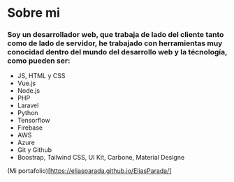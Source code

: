 # Sobre mi
### Soy un desarrollador web, que trabaja de lado del cliente tanto como de lado de servidor, he trabajado con herramientas muy conocidad dentro del mundo del desarrollo web y la técnología, como pueden ser:

- JS, HTML y CSS
- Vue.js
- Node.js
- PHP
- Laravel
- Python
- Tensorflow
- Firebase
- AWS
- Azure
- Git y Github
- Boostrap, Tailwind CSS, UI Kit, Carbone, Material Designe

(Mi portafolio)[https://eliasparada.github.io/EliasParada/]


<!--
**EliasParada/EliasParada** is a ✨ _special_ ✨ repository because its `README.md` (this file) appears on your GitHub profile.

Here are some ideas to get you started:

- 🔭 I’m currently working on ...
- 🌱 I’m currently learning ...
- 👯 I’m looking to collaborate on ...
- 🤔 I’m looking for help with ...
- 💬 Ask me about ...
- 📫 How to reach me: ...
- 😄 Pronouns: ...
- ⚡ Fun fact: ...
-->

